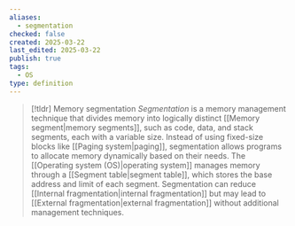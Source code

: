 ```yaml
---
aliases:
  - segmentation
checked: false
created: 2025-03-22
last_edited: 2025-03-22
publish: true
tags:
  - OS
type: definition
---
```

>[!tldr] Memory segmentation
>_Segmentation_ is a memory management technique that divides memory into logically distinct [[Memory segment|memory segments]], such as code, data, and stack segments, each with a variable size. Instead of using fixed-size blocks like [[Paging system|paging]], segmentation allows programs to allocate memory dynamically based on their needs. The [[Operating system (OS)|operating system]] manages memory through a [[Segment table|segment table]], which stores the base address and limit of each segment. Segmentation can reduce [[Internal fragmentation|internal fragmentation]] but may lead to [[External fragmentation|external fragmentation]] without additional management techniques.
